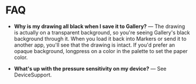 # FAQ #

  * **Why is my drawing all black when I save it to Gallery?** — The drawing is actually on a transparent background, so you're seeing Gallery's black background through it. When you load it back into Markers or send it to another app, you'll see that the drawing is intact. If you'd prefer an opaque background, longpress on a color in the palette to set the paper color.

  * **What's up with the pressure sensitivity on my device?** — See DeviceSupport.